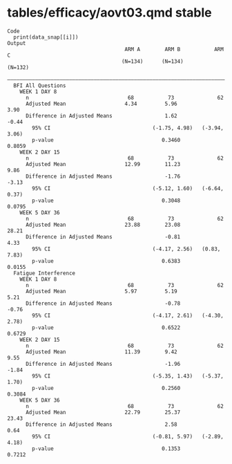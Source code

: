 # tables/efficacy/aovt03.qmd stable

    Code
      print(data_snap[[i]])
    Output
                                          ARM A        ARM B           ARM C    
                                         (N=134)      (N=134)         (N=132)   
      ——————————————————————————————————————————————————————————————————————————
      BFI All Questions                                                         
        WEEK 1 DAY 8                                                            
          n                                68           73              62      
          Adjusted Mean                   4.34         5.96            3.90     
          Difference in Adjusted Means                 1.62            -0.44    
            95% CI                                 (-1.75, 4.98)   (-3.94, 3.06)
            p-value                                   0.3460          0.8059    
        WEEK 2 DAY 15                                                           
          n                                68           73              62      
          Adjusted Mean                   12.99        11.23           9.86     
          Difference in Adjusted Means                 -1.76           -3.13    
            95% CI                                 (-5.12, 1.60)   (-6.64, 0.37)
            p-value                                   0.3048          0.0795    
        WEEK 5 DAY 36                                                           
          n                                68           73              62      
          Adjusted Mean                   23.88        23.08           28.21    
          Difference in Adjusted Means                 -0.81           4.33     
            95% CI                                 (-4.17, 2.56)   (0.83, 7.83) 
            p-value                                   0.6383          0.0155    
      Fatigue Interference                                                      
        WEEK 1 DAY 8                                                            
          n                                68           73              62      
          Adjusted Mean                   5.97         5.19            5.21     
          Difference in Adjusted Means                 -0.78           -0.76    
            95% CI                                 (-4.17, 2.61)   (-4.30, 2.78)
            p-value                                   0.6522          0.6729    
        WEEK 2 DAY 15                                                           
          n                                68           73              62      
          Adjusted Mean                   11.39        9.42            9.55     
          Difference in Adjusted Means                 -1.96           -1.84    
            95% CI                                 (-5.35, 1.43)   (-5.37, 1.70)
            p-value                                   0.2560          0.3084    
        WEEK 5 DAY 36                                                           
          n                                68           73              62      
          Adjusted Mean                   22.79        25.37           23.43    
          Difference in Adjusted Means                 2.58            0.64     
            95% CI                                 (-0.81, 5.97)   (-2.89, 4.18)
            p-value                                   0.1353          0.7212    

